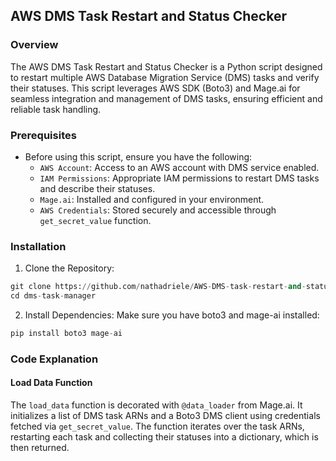 ## AWS DMS Task Restart and Status Checker

### Overview

The AWS DMS Task Restart and Status Checker is a Python script designed to restart multiple AWS Database Migration Service (DMS) tasks and verify their statuses. This script leverages AWS SDK (Boto3) and Mage.ai for seamless integration and management of DMS tasks, ensuring efficient and reliable task handling.

### Prerequisites

- Before using this script, ensure you have the following:
    - `AWS Account`: Access to an AWS account with DMS service enabled.
    - `IAM Permissions`: Appropriate IAM permissions to restart DMS tasks and describe their statuses.
    - `Mage.ai`: Installed and configured in your environment.
    - `AWS Credentials`: Stored securely and accessible through `get_secret_value` function.

### Installation

1. Clone the Repository:

```py
git clone https://github.com/nathadriele/AWS-DMS-task-restart-and-status-checker.git
cd dms-task-manager
```

2. Install Dependencies:
Make sure you have boto3 and mage-ai installed:

```py
pip install boto3 mage-ai
```

### Code Explanation

#### Load Data Function

The `load_data` function is decorated with `@data_loader` from Mage.ai. It initializes a list of DMS task ARNs and a Boto3 DMS client using credentials fetched via `get_secret_value`. The function iterates over the task ARNs, restarting each task and collecting their statuses into a dictionary, which is then returned.


















